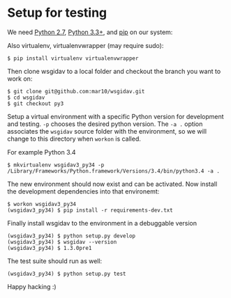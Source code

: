 # Setup for testing

We need [Python 2.7](https://www.python.org/downloads/), [Python 3.3+](https://www.python.org/downloads/), and [pip](https://pip.pypa.io/en/stable/installing/#do-i-need-to-install-pip) on our system:

Also virtualenv, virtualenvwrapper (may require sudo):

```
$ pip install virtualenv virtualenvwrapper
```

Then clone wsgidav to a local folder and checkout the branch you want to work on:

```
$ git clone git@github.com:mar10/wsgidav.git
$ cd wsgidav
$ git checkout py3
```

Setup a virtual environment with a specific Python version for development and 
testing.
`-p` chooses the desired python version.
The `-a .` option associates the `wsgidav` source folder with the environment,
so we will change to this directory when `workon` is called.

For example Python 3.4
```
$ mkvirtualenv wsgidav3_py34 -p /Library/Frameworks/Python.framework/Versions/3.4/bin/python3.4 -a .
```

The new environment should now exist and can be activated.
Now install the development dependencies into that environemt:
```
$ workon wsgidav3_py34
(wsgidav3_py34) $ pip install -r requirements-dev.txt
```

Finally install wsgidav to the environment in a debuggable version
```
(wsgidav3_py34) $ python setup.py develop
(wsgidav3_py34) $ wsgidav --version
(wsgidav3_py34) $ 1.3.0pre1
```

The test suite should run as well:
```
(wsgidav3_py34) $ python setup.py test
```

Happy hacking :)

